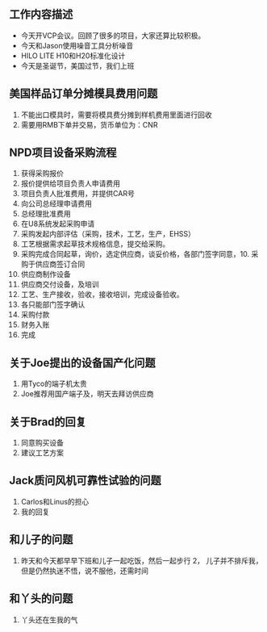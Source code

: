 ## 工作内容描述
* 今天开VCP会议。回顾了很多的项目，大家还算比较积极。
* 今天和Jason使用噪音工具分析噪音
* HILO LITE H10和H20标准化设计
* 今天是圣诞节，美国过节，我们上班

##  美国样品订单分摊模具费用问题

1. 不能出口模具时，需要将模具费分摊到样机费用里面进行回收
2. 需要用RMB下单并交易，货币单位为：CNR

## NPD项目设备采购流程
1. 获得采购报价
2. 报价提供给项目负责人申请费用
3. 项目负责人批准费用，并提供CAR号
4. 向公司总经理申请费用
5. 总经理批准费用
6. 在U8系统发起采购申请
7. 采购发起内部评估（采购，技术，工艺，生产，EHSS）
8. 工艺根据需求起草技术规格信息，提交给采购。
9. 采购完成合同起草，询价，选定供应商，谈妥价格，各部门签字同意，10. 采购于供应商签订合同
11. 供应商制作设备
12. 供应商交付设备，及培训
13. 工艺、生产接收，验收，接收培训，完成设备验收。
14. 各只能部门签字确认
15. 采购付款
16. 财务入账
17. 完成


## 关于Joe提出的设备国产化问题
1. 用Tyco的端子机太贵
2. Joe推荐用国产端子及，明天去拜访供应商

## 关于Brad的回复
1. 同意购买设备
2. 建议工艺方案

## Jack质问风机可靠性试验的问题
1. Carlos和Linus的担心
2. 我的回复

## 和儿子的问题
1. 昨天和今天都早早下班和儿子一起吃饭，然后一起步行
2， 儿子并不排斥我，但是仍然执迷不悟，说不服他，还需时间

## 和丫头的问题
1. 丫头还在生我的气

